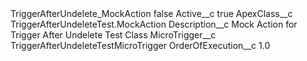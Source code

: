 <?xml version="1.0" encoding="UTF-8"?>
<CustomMetadata xmlns="http://soap.sforce.com/2006/04/metadata" xmlns:xsi="http://www.w3.org/2001/XMLSchema-instance" xmlns:xsd="http://www.w3.org/2001/XMLSchema">
    <label>TriggerAfterUndelete_MockAction</label>
    <protected>false</protected>
    <values>
        <field>Active__c</field>
        <value xsi:type="xsd:boolean">true</value>
    </values>
    <values>
        <field>ApexClass__c</field>
        <value xsi:type="xsd:string">TriggerAfterUndeleteTest.MockAction</value>
    </values>
    <values>
        <field>Description__c</field>
        <value xsi:type="xsd:string">Mock Action for Trigger After Undelete Test Class</value>
    </values>
    <values>
        <field>MicroTrigger__c</field>
        <value xsi:type="xsd:string">TriggerAfterUndeleteTestMicroTrigger</value>
    </values>
    <values>
        <field>OrderOfExecution__c</field>
        <value xsi:type="xsd:double">1.0</value>
    </values>
</CustomMetadata>
